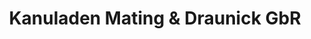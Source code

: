 ---
title: "Kanuladen Mating & Draunick GbR"
url: /schwielochsee/kanuladen-mating-und-draunick-gbr/
shop: Sport
---